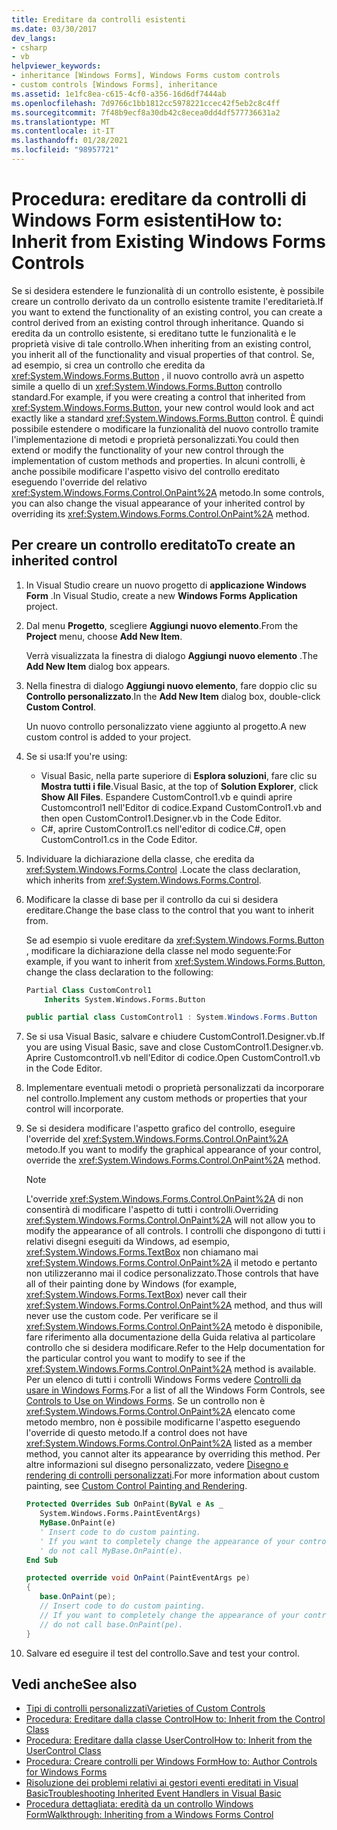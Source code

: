 ```yaml
---
title: Ereditare da controlli esistenti
ms.date: 03/30/2017
dev_langs:
- csharp
- vb
helpviewer_keywords:
- inheritance [Windows Forms], Windows Forms custom controls
- custom controls [Windows Forms], inheritance
ms.assetid: 1e1fc8ea-c615-4cf0-a356-16d6df7444ab
ms.openlocfilehash: 7d9766c1bb1812cc5978221ccec42f5eb2c8c4ff
ms.sourcegitcommit: 7f48b9ecf8a30db42c8ecea0dd4df577736631a2
ms.translationtype: MT
ms.contentlocale: it-IT
ms.lasthandoff: 01/28/2021
ms.locfileid: "98957721"
---
```

# <a name="how-to-inherit-from-existing-windows-forms-controls"></a><span data-ttu-id="26136-102">Procedura: ereditare da controlli di Windows Form esistenti</span><span class="sxs-lookup"><span data-stu-id="26136-102">How to: Inherit from Existing Windows Forms Controls</span></span>

<span data-ttu-id="26136-103">Se si desidera estendere le funzionalità di un controllo esistente, è possibile creare un controllo derivato da un controllo esistente tramite l'ereditarietà.</span><span class="sxs-lookup"><span data-stu-id="26136-103">If you want to extend the functionality of an existing control, you can create a control derived from an existing control through inheritance.</span></span> <span data-ttu-id="26136-104">Quando si eredita da un controllo esistente, si ereditano tutte le funzionalità e le proprietà visive di tale controllo.</span><span class="sxs-lookup"><span data-stu-id="26136-104">When inheriting from an existing control, you inherit all of the functionality and visual properties of that control.</span></span> <span data-ttu-id="26136-105">Se, ad esempio, si crea un controllo che eredita da <xref:System.Windows.Forms.Button> , il nuovo controllo avrà un aspetto simile a quello di un <xref:System.Windows.Forms.Button> controllo standard.</span><span class="sxs-lookup"><span data-stu-id="26136-105">For example, if you were creating a control that inherited from <xref:System.Windows.Forms.Button>, your new control would look and act exactly like a standard <xref:System.Windows.Forms.Button> control.</span></span> <span data-ttu-id="26136-106">È quindi possibile estendere o modificare la funzionalità del nuovo controllo tramite l'implementazione di metodi e proprietà personalizzati.</span><span class="sxs-lookup"><span data-stu-id="26136-106">You could then extend or modify the functionality of your new control through the implementation of custom methods and properties.</span></span> <span data-ttu-id="26136-107">In alcuni controlli, è anche possibile modificare l'aspetto visivo del controllo ereditato eseguendo l'override del relativo <xref:System.Windows.Forms.Control.OnPaint%2A> metodo.</span><span class="sxs-lookup"><span data-stu-id="26136-107">In some controls, you can also change the visual appearance of your inherited control by overriding its <xref:System.Windows.Forms.Control.OnPaint%2A> method.</span></span>

## <a name="to-create-an-inherited-control"></a><span data-ttu-id="26136-108">Per creare un controllo ereditato</span><span class="sxs-lookup"><span data-stu-id="26136-108">To create an inherited control</span></span>

1. <span data-ttu-id="26136-109">In Visual Studio creare un nuovo progetto di **applicazione Windows Form** .</span><span class="sxs-lookup"><span data-stu-id="26136-109">In Visual Studio, create a new **Windows Forms Application** project.</span></span>

1. <span data-ttu-id="26136-110">Dal menu **Progetto**, scegliere **Aggiungi nuovo elemento**.</span><span class="sxs-lookup"><span data-stu-id="26136-110">From the **Project** menu, choose **Add New Item**.</span></span>

    <span data-ttu-id="26136-111">Verrà visualizzata la finestra di dialogo **Aggiungi nuovo elemento** .</span><span class="sxs-lookup"><span data-stu-id="26136-111">The **Add New Item** dialog box appears.</span></span>

1. <span data-ttu-id="26136-112">Nella finestra di dialogo **Aggiungi nuovo elemento**, fare doppio clic su **Controllo personalizzato**.</span><span class="sxs-lookup"><span data-stu-id="26136-112">In the **Add New Item** dialog box, double-click **Custom Control**.</span></span>

    <span data-ttu-id="26136-113">Un nuovo controllo personalizzato viene aggiunto al progetto.</span><span class="sxs-lookup"><span data-stu-id="26136-113">A new custom control is added to your project.</span></span>

1. <span data-ttu-id="26136-114">Se si usa:</span><span class="sxs-lookup"><span data-stu-id="26136-114">If you're using:</span></span>

    - <span data-ttu-id="26136-115">Visual Basic, nella parte superiore di **Esplora soluzioni**, fare clic su **Mostra tutti i file**.</span><span class="sxs-lookup"><span data-stu-id="26136-115">Visual Basic, at the top of **Solution Explorer**, click **Show All Files**.</span></span> <span data-ttu-id="26136-116">Espandere CustomControl1.vb e quindi aprire Customcontrol1 nell'Editor di codice.</span><span class="sxs-lookup"><span data-stu-id="26136-116">Expand CustomControl1.vb and then open CustomControl1.Designer.vb in the Code Editor.</span></span>
    - <span data-ttu-id="26136-117">C#, aprire CustomControl1.cs nell'editor di codice.</span><span class="sxs-lookup"><span data-stu-id="26136-117">C#, open CustomControl1.cs in the Code Editor.</span></span>

1. <span data-ttu-id="26136-118">Individuare la dichiarazione della classe, che eredita da <xref:System.Windows.Forms.Control> .</span><span class="sxs-lookup"><span data-stu-id="26136-118">Locate the class declaration, which inherits from <xref:System.Windows.Forms.Control>.</span></span>

1. <span data-ttu-id="26136-119">Modificare la classe di base per il controllo da cui si desidera ereditare.</span><span class="sxs-lookup"><span data-stu-id="26136-119">Change the base class to the control that you want to inherit from.</span></span>

     <span data-ttu-id="26136-120">Se ad esempio si vuole ereditare da <xref:System.Windows.Forms.Button> , modificare la dichiarazione della classe nel modo seguente:</span><span class="sxs-lookup"><span data-stu-id="26136-120">For example, if you want to inherit from <xref:System.Windows.Forms.Button>, change the class declaration to the following:</span></span>

    ```vb
    Partial Class CustomControl1
        Inherits System.Windows.Forms.Button
    ```

    ```csharp
    public partial class CustomControl1 : System.Windows.Forms.Button
    ```

1. <span data-ttu-id="26136-121">Se si usa Visual Basic, salvare e chiudere CustomControl1.Designer.vb.</span><span class="sxs-lookup"><span data-stu-id="26136-121">If you are using Visual Basic, save and close CustomControl1.Designer.vb.</span></span> <span data-ttu-id="26136-122">Aprire Customcontrol1.vb nell'Editor di codice.</span><span class="sxs-lookup"><span data-stu-id="26136-122">Open CustomControl1.vb in the Code Editor.</span></span>

1. <span data-ttu-id="26136-123">Implementare eventuali metodi o proprietà personalizzati da incorporare nel controllo.</span><span class="sxs-lookup"><span data-stu-id="26136-123">Implement any custom methods or properties that your control will incorporate.</span></span>

1. <span data-ttu-id="26136-124">Se si desidera modificare l'aspetto grafico del controllo, eseguire l'override del <xref:System.Windows.Forms.Control.OnPaint%2A> metodo.</span><span class="sxs-lookup"><span data-stu-id="26136-124">If you want to modify the graphical appearance of your control, override the <xref:System.Windows.Forms.Control.OnPaint%2A> method.</span></span>

    > [!NOTE]
    > <span data-ttu-id="26136-125">L'override <xref:System.Windows.Forms.Control.OnPaint%2A> di non consentirà di modificare l'aspetto di tutti i controlli.</span><span class="sxs-lookup"><span data-stu-id="26136-125">Overriding <xref:System.Windows.Forms.Control.OnPaint%2A> will not allow you to modify the appearance of all controls.</span></span> <span data-ttu-id="26136-126">I controlli che dispongono di tutti i relativi disegni eseguiti da Windows, ad esempio, <xref:System.Windows.Forms.TextBox> non chiamano mai <xref:System.Windows.Forms.Control.OnPaint%2A> il metodo e pertanto non utilizzeranno mai il codice personalizzato.</span><span class="sxs-lookup"><span data-stu-id="26136-126">Those controls that have all of their painting done by Windows (for example, <xref:System.Windows.Forms.TextBox>) never call their <xref:System.Windows.Forms.Control.OnPaint%2A> method, and thus will never use the custom code.</span></span> <span data-ttu-id="26136-127">Per verificare se il <xref:System.Windows.Forms.Control.OnPaint%2A> metodo è disponibile, fare riferimento alla documentazione della Guida relativa al particolare controllo che si desidera modificare.</span><span class="sxs-lookup"><span data-stu-id="26136-127">Refer to the Help documentation for the particular control you want to modify to see if the <xref:System.Windows.Forms.Control.OnPaint%2A> method is available.</span></span> <span data-ttu-id="26136-128">Per un elenco di tutti i controlli Windows Forms vedere [Controlli da usare in Windows Forms](controls-to-use-on-windows-forms.md).</span><span class="sxs-lookup"><span data-stu-id="26136-128">For a list of all the Windows Form Controls, see [Controls to Use on Windows Forms](controls-to-use-on-windows-forms.md).</span></span> <span data-ttu-id="26136-129">Se un controllo non è <xref:System.Windows.Forms.Control.OnPaint%2A> elencato come metodo membro, non è possibile modificarne l'aspetto eseguendo l'override di questo metodo.</span><span class="sxs-lookup"><span data-stu-id="26136-129">If a control does not have <xref:System.Windows.Forms.Control.OnPaint%2A> listed as a member method, you cannot alter its appearance by overriding this method.</span></span> <span data-ttu-id="26136-130">Per altre informazioni sul disegno personalizzato, vedere [Disegno e rendering di controlli personalizzati](custom-control-painting-and-rendering.md).</span><span class="sxs-lookup"><span data-stu-id="26136-130">For more information about custom painting, see [Custom Control Painting and Rendering](custom-control-painting-and-rendering.md).</span></span>

    ```vb
    Protected Overrides Sub OnPaint(ByVal e As _
       System.Windows.Forms.PaintEventArgs)
       MyBase.OnPaint(e)
       ' Insert code to do custom painting.
       ' If you want to completely change the appearance of your control,
       ' do not call MyBase.OnPaint(e).
    End Sub
    ```

    ```csharp
    protected override void OnPaint(PaintEventArgs pe)
    {
       base.OnPaint(pe);
       // Insert code to do custom painting.
       // If you want to completely change the appearance of your control,
       // do not call base.OnPaint(pe).
    }
    ```

1. <span data-ttu-id="26136-131">Salvare ed eseguire il test del controllo.</span><span class="sxs-lookup"><span data-stu-id="26136-131">Save and test your control.</span></span>

## <a name="see-also"></a><span data-ttu-id="26136-132">Vedi anche</span><span class="sxs-lookup"><span data-stu-id="26136-132">See also</span></span>

- [<span data-ttu-id="26136-133">Tipi di controlli personalizzati</span><span class="sxs-lookup"><span data-stu-id="26136-133">Varieties of Custom Controls</span></span>](varieties-of-custom-controls.md)
- [<span data-ttu-id="26136-134">Procedura: Ereditare dalla classe Control</span><span class="sxs-lookup"><span data-stu-id="26136-134">How to: Inherit from the Control Class</span></span>](how-to-inherit-from-the-control-class.md)
- [<span data-ttu-id="26136-135">Procedura: Ereditare dalla classe UserControl</span><span class="sxs-lookup"><span data-stu-id="26136-135">How to: Inherit from the UserControl Class</span></span>](how-to-inherit-from-the-usercontrol-class.md)
- [<span data-ttu-id="26136-136">Procedura: Creare controlli per Windows Form</span><span class="sxs-lookup"><span data-stu-id="26136-136">How to: Author Controls for Windows Forms</span></span>](how-to-author-controls-for-windows-forms.md)
- [<span data-ttu-id="26136-137">Risoluzione dei problemi relativi ai gestori eventi ereditati in Visual Basic</span><span class="sxs-lookup"><span data-stu-id="26136-137">Troubleshooting Inherited Event Handlers in Visual Basic</span></span>](/dotnet/visual-basic/programming-guide/language-features/events/troubleshooting-inherited-event-handlers)
- [<span data-ttu-id="26136-138">Procedura dettagliata: eredità da un controllo Windows Form</span><span class="sxs-lookup"><span data-stu-id="26136-138">Walkthrough: Inheriting from a Windows Forms Control</span></span>](walkthrough-inheriting-from-a-windows-forms-control-with-visual-csharp.md)
